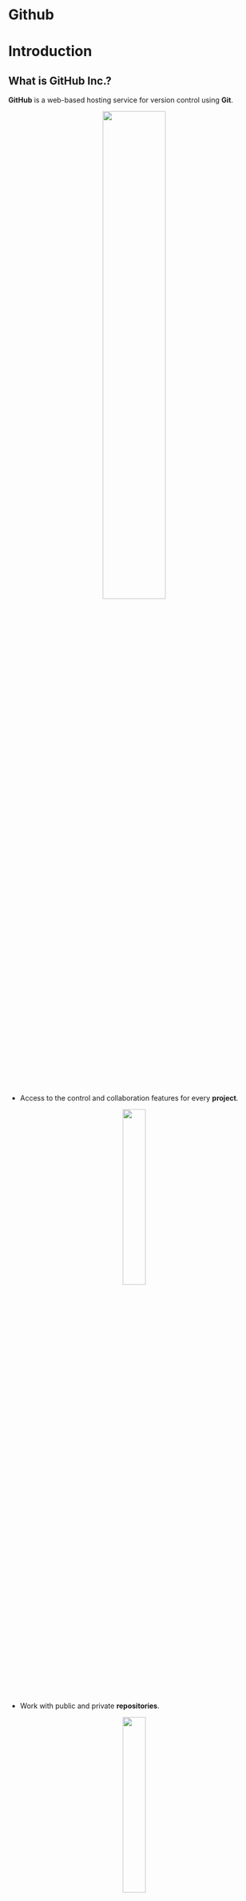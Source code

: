 Github
=====================

# Introduction

## What is GitHub Inc.?

**GitHub** is a web-based hosting service for version control using **Git**.

<div align=center>
<img src="../../presentation_gitTraining/img//github_logos.png"  width=50%>
</div>

- Access to the control and collaboration features for every
    **project**.

<div align=center>
<img src="../../presentation_gitTraining/img//githubRepo_settings.png" width=30%>
</div>

- Work with public and private **repositories**.

<div align=center>
<img src="../../presentation_gitTraining/img//githubRepo_features.png" width=30%>
</div>

-   Develop a **networking**.

<div align=center>
<img src="../../presentation_gitTraining/img//githubRepo_networking.png"  width=30%>
</div>
          
-   Source of information.

<div align=center>
<img src="../../presentation_gitTraining/img//github_projects.png" width=30%>
</div>
          
-   **Plans** for enterprise, teams, pro and free accounts.

<div align=center>
<img src="../../presentation_gitTraining/img//github_plans.png" width=50%>
</div>

-   Is the **largest** host of source code in the world! *(28 million
    users, 57 million repositories (28 million public) - June 2018)*.

<div align=center>
    <img src="../../presentation_gitTraining/img//microsoft-github-800x421.png" width=40%>
</div>

- Allows to **host personal websites**

- Possibilities to use **continuous integration** using [GitHub Actions](https://docs.github.com/en/free-pro-team@latest/actions)

## Marbec in GitHub

All the materials of Pole Modelisation's technical \"workshop\" are now
stored in an institutionnal GitHub account: <https://github.com/umr-marbec>.

<div align=center>
   <img src="../../presentation_gitTraining/img//github_marbec.png" width=60%>
</div>

# First steps

## Register a GitHub account

-   Create an account in [GitHub](https://github.com/) is free!
-   There are some advantages for: 
    -   Students, faculty, and educational / research staff: [GitHub Education](https://education.github.com/).
    -   Official nonprofit organizations and charities: [GitHub for Good](https://github.com/nonprofit).

To create a GitHub account, click [here](https://github.com/join)

Tips about the name account:

-   Use your actual name (especially if you plan to host your website)!
-   Shorter is better than longer!
-   Be as unique as possible!
-   Re-use your name from other context

## How authenticating yourself with GitHub

There are two options of protocols for secure communication working over
a computer network!

### Hypertext Transfer Protocol Secure (HTTPS)

If you plan to work using HTTPS protocol, you can follow [Cache
credential for
HTTPS](https://happygitwithr.com/credential-caching.html#credential-caching)
for more information.

### SSH

If you plan to work using SSH protocol, you can follow [Set up keys
for SSH](https://happygitwithr.com/ssh-keys.html#ssh-keys) for more
information.
